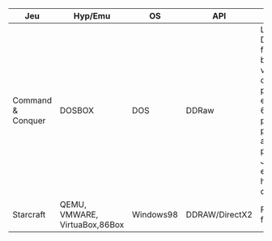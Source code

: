 |Jeu|Hyp/Emu|OS|API|Raison|
|-|-|-|-|-|
| Command & Conquer|DOSBOX | DOS|DDRaw | La version DOS fonctionne bien. La version gold dézoome pour afficher en 640x480, pose problème avec les pilotes JHRobotics et divers hyperviseurs de niveau 2  |
|Starcraft| QEMU, VMWARE, VirtuaBox,86Box |Windows98|DDRAW/DirectX2|Fonctionne facilement|
